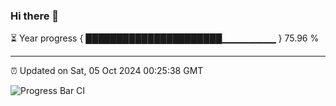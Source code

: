 ### Hi there 👋

⏳ Year progress { ██████████████████████▁▁▁▁▁▁▁▁ } 75.96 %

---

⏰ Updated on Sat, 05 Oct 2024 00:25:38 GMT

![Progress Bar CI](https://github.com/EinsPommes/EinsPommes/blob/main/.github/workflows/main.yml)
